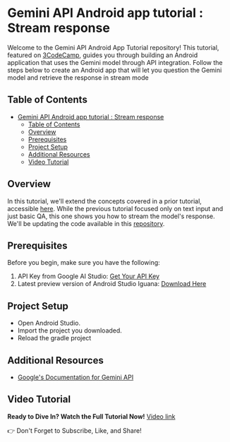 # Gemini API Android app tutorial : Stream response

Welcome to the Gemini API Android App Tutorial repository! This tutorial, featured on [3CodeCamp](https://www.youtube.com/@3CodeCampers), guides you through building an Android application that uses the Gemini model through API integration. Follow the steps below to create an Android app that will let you question the Gemini model and retrieve the response in stream mode

## Table of Contents
- [Gemini API Android app tutorial : Stream response](#gemini-api-android-app-tutorial--stream-response)
  - [Table of Contents](#table-of-contents)
  - [Overview](#overview)
  - [Prerequisites](#prerequisites)
  - [Project Setup](#project-setup)
  - [Additional Resources](#additional-resources)
  - [Video Tutorial](#video-tutorial)

## Overview
In this tutorial, we'll extend the concepts covered in a prior tutorial, accessible [here](https://www.youtube.com/watch?v=ovO1NpAMAEk&t=11s). While the previous tutorial focused only on text input and just basic QA, this one shows you how to stream the model's response. We'll be updating the code available in this [repository](https://github.com/ImadSaddik/TextOnlyGeminiApp/tree/main).

## Prerequisites
Before you begin, make sure you have the following:
1. API Key from Google AI Studio: [Get Your API Key](https://makersuite.google.com/app/apikey)
2. Latest preview version of Android Studio Iguana: [Download Here](https://developer.android.com/studio/preview)

## Project Setup
- Open Android Studio.
- Import the project you downloaded.
- Reload the gradle project

## Additional Resources
- [Google's Documentation for Gemini API](https://ai.google.dev/tutorials/android_quickstart)


## Video Tutorial
**Ready to Dive In? Watch the Full Tutorial Now!**
[Video link](https://youtu.be/7VcigQTsTCU)

👉 Don't Forget to Subscribe, Like, and Share!